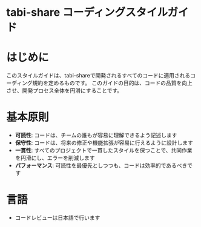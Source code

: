 # tabi-share コーディングスタイルガイド

# はじめに
このスタイルガイドは、tabi-shareで開発されるすべてのコードに適用されるコーディング規約を定めるものです。
このガイドの目的は、コードの品質を向上させ、開発プロセス全体を円滑にすることです。

# 基本原則
* **可読性**: コードは、チームの誰もが容易に理解できるよう記述します
* **保守性**: コードは、将来の修正や機能拡張が容易に行えるように設計します
* **一貫性**: すべてのプロジェクトで一貫したスタイルを保つことで、共同作業を円滑にし、エラーを削減します
* **パフォーマンス**: 可読性を最優先としつつも、コードは効率的であるべきです

# 言語
* コードレビューは日本語で行います
